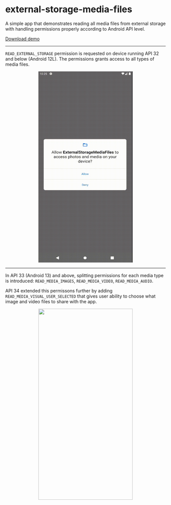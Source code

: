# external-storage-media-files

A simple app that demonstrates reading all media files from external storage with handling permissions properly according to Android API level.

[Download demo](https://github.com/raheemadamboev/external-storage-media-files/blob/main/extra/app-debug.apk)

---

`READ_EXTERNAL_STORAGE` permission is requested on device running API 32 and below (Android 12L). The permissions grants access to all types of media files.

<p align="center">
   <img width="296" height="600" src="https://github.com/raheemadamboev/external-storage-media-files/blob/main/extra/banner_2.gif" />
</p>

---

In API 33 (Android 13) and above, splitting permissions for each media type is introduced: `READ_MEDIA_IMAGES`, `READ_MEDIA_VIDEO`, `READ_MEDIA_AUDIO`.

API 34 extended this permissons further by adding `READ_MEDIA_VISUAL_USER_SELECTED` that gives user ability to choose what image and video files to share with the app.

<p align="center">
   <img width="296" height="600" src="https://github.com/raheemadamboev/external-storage-media-files/blob/main/extra/banner_1.gif" />
</p>
